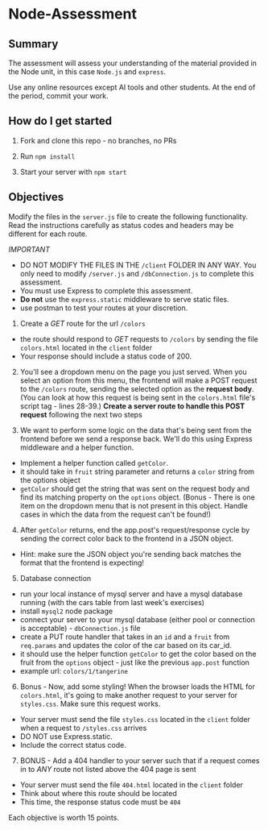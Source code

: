 # Node-Assessment

## Summary
The assessment will assess your understanding of the material provided
in the Node unit, in this case `Node.js` and `express`.

Use any online resources except AI tools and other students. At the end of the period, commit your work.

## How do I get started

1. Fork and clone this repo - no branches, no PRs

2. Run `npm install`

3. Start your server with `npm start`


## Objectives

Modify the files in the `server.js` file to create the following functionality. Read the instructions carefully as status codes and headers may be different for each route.

*IMPORTANT*
  - DO NOT MODIFY THE FILES IN THE `/client` FOLDER IN ANY WAY. You only need to modify `/server.js` and `/dbConnection.js` to complete this assessment.
  - You must use Express to complete this assessment.
  - **Do not** use the `express.static` middleware to serve static files.
  - use postman to test your routes at your discretion.


1. Create a *GET* route for the url `/colors`
  - the route should respond to *GET* requests to `/colors` by sending the file `colors.html` located in the `client` folder
  - Your response should include a status code of 200.

2. You'll see a dropdown menu on the page you just served. When you select an option from this menu, the frontend will make a POST request to the `/colors` route, sending the selected option as the **request body**. (You can look at how this request is being sent in the `colors.html` file's script tag - lines 28-39.) **Create a server route to handle this POST request** following the next two steps

3. We want to perform some logic on the data that's being sent from the frontend before we send a response back. We'll do this using Express middleware and a helper function.
  - Implement a helper function called `getColor`. 
  - it should take in `fruit` string parameter and returns a `color` string from the options object
  - `getColor` should get the string that was sent on the request body and find its matching property on the `options` object. (Bonus - There is one item on the dropdown menu that is not present in this object. Handle cases in which the data from the request can't be found!)

4. After `getColor` returns, end the app.post's request/response cycle by sending the correct color back to the frontend in a JSON object.
  - Hint: make sure the JSON object you're sending back matches the format that the frontend is expecting!

5. Database connection
  - run your local instance of mysql server and have a mysql database running (with the cars table from last week's exercises)
  - install `mysql2` node package
  - connect your server to your mysql database (either pool or connection is acceptable) - `dbConnection.js` file
  - create a PUT route handler that takes in an `id` and a `fruit` from `req.params` and updates the color of the car based on its car_id.
  - it should use the helper function `getColor` to get the color based on the fruit from the `options` object - just like the previous `app.post` function
  - example url: `colors/1/tangerine`

6. Bonus - Now, add some styling! When the browser loads the HTML for `colors.html`, it's going to make another request to your server for `styles.css`. Make sure this request works.
  - Your server must send the file `styles.css` located in the `client` folder when a request to `/styles.css` arrives
  - DO NOT use Express.static.
  - Include the correct status code.

7. BONUS - Add a 404 handler to your server such that if a request comes in to *ANY* route not listed above the 404 page is sent
  - Your server must send the file `404.html` located in the `client` folder
  - Think about where this route should be located
  - This time, the response status code must be `404`

Each objective is worth 15 points.